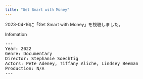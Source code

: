 ```yaml
---
title: "Get Smart with Money"
---
```

2023-04-16に「Get Smart with Money」を視聴しました。

Infomation
<pre>
---
Year: 2022
Genre: Documentary
Director: Stephanie Soechtig
Actors: Pete Adeney, Tiffany Aliche, Lindsey Beeman
Production: N/A
---
</pre>